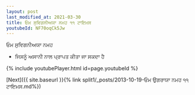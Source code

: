 ```yaml
---
layout: post
last_modified_at: 2021-03-30
title: ਓਮ ਸੁਵਿਗਨੀਅਯਾ ਨਮਹ ੧੧ ਟਾਇਮਸ
youtubeId: NF70oqCk5Jw
---
```

 
 
 ਓਮ ਸੁਵਿਗਨੀਅਯਾ ਨਮਹ  
 
 -  ਜਿਸਨੂੰ ਅਸਾਨੀ ਨਾਲ ਪ੍ਰਾਪਤ ਕੀਤਾ ਜਾ ਸਕਦਾ ਹੈ 
 
  
 
  
 
 
 
 
 
 


{% include youtubePlayer.html id=page.youtubeId %}
 
[Next]({{ site.baseurl }}{% link  split1/_posts/2013-10-19-ਓਮ ਉਗਰਾਯਾ ਨਮਹ ੧੧ ਟਾਇਮਸ.md%})
 
